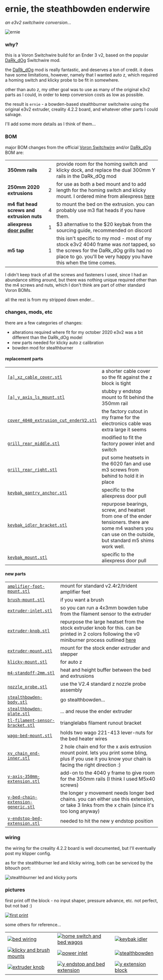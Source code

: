 # ernie, the steathbowden enderwire

*an e3v2 switchwire conversion...*

![ernie](./images/ernie.jpg)


### why?

this is a Voron Switchwire build for an Ender 3 v2, based on the popular [DaRk_dOg](https://github.com/boubounokefalos/Ender_SW) Switchwire mod.

the [DaRk_dOg](https://github.com/boubounokefalos/Ender_SW) mod is really fantastic, and deserves a ton of credit.  it does have some limitations, however, namely that I wanted auto z, which required a homing switch and klicky probe to be fit in somewhere.  

other than auto z, my other goal was to use as many of the original e3v2 parts as I could, in order to keep conversion costs as low as possible.

the result is `ernie` - a bowden-based stealthburner switchwire using the original e3v2 extruder, creality 4.2.2 board, and whatever other parts I could salvage.

I'll add some more details as I think of them...


### BOM

major BOM changes from the official [Voron Switchwire](https://vorondesign.com/voron_switchwire) and/or [DaRk_dOg](https://github.com/boubounokefalos/Ender_SW/wiki/Custom-Bom) BOM are:

| | | |
| :--- | :--- | :--- |
| **350mm rails** | 2 | provide room for the homing switch and klicky dock, and replace the dual 300mm Y rails in the DaRk_dOg mod |
| **250mm 2020 extrusions** | 2 | for use as both a bed mount and to add length for the homing switch and klicky mount.  I ordered mine from aliexpress [here](https://www.aliexpress.com/item/2255799859462895.html) |
| **m4 flat head screws and extrusion nuts** | 4 | to mount the bed on the extrusion.  you can probably use m3 flat heads if you have them. |
| **aliexpress [door puller](https://www.aliexpress.com/item/2255801159810332.html)** | 1 | $3 alternative to the $20 keybak from the sourcing guide, recommended on discord |
| **m5 tap** | 1 | this isn't specific to my mod - most of my stock e3v2 4040 frame was *not* tapped, so the screws for the DaRk_dOg grills had no place to go.  you'll be very happy you have this when the time comes. |

I didn't keep track of all the screws and fasteners I used, since I had an abundance sitting around, but there was nothing unique required other than the m4 screws and nuts, which I don't think are part of other standard Voron BOMs.

all the rest is from my stripped down ender...


### changes, mods, etc

there are a few categories of changes:

- alterations required where fit for my october 2020 e3v2 was a bit different than the DaRk_dOg model
- new parts needed for klicky auto z calibration
- bowden mod for stealthburner


#### replacement parts
| | |
| :--- | :--- |
| [`[a]_xz_cable_cover.stl`](stl/replacements/[a]_xz_cable_cover.stl)| a shorter cable cover so the fit against the z block is tight |
| [`[a]_y_axis_ls_mount.stl`](stl/replacements/[a]_y_axis_ls_mount.stl)| stubby y endstop mount to fit behind the 350mm rail |
| [`cover_4040_extrusion_cut_enderV2.stl`](stl/replacements/cover_4040_extrusion_cut_enderV2.stl)| the factory cutout in my frame for the electronics cable was extra large it seems |
| [`grill_rear_middle.stl`](stl/replacements/grill_rear_middle.stl)| modified to fit the factory power inlet and switch |
| [`grill_rear_right.stl`](stl/replacements/grill_rear_right.stl)| put some heatsets in the 6020 fan and use m3 screws from behind to hold it in place |
| [`keybak_gantry_anchor.stl`](stl/replacements/keybak_gantry_anchor.stl)| specific to the aliexpress door pull |
| [`keybak_idler_bracket.stl`](stl/replacements/keybak_idler_bracket.stl)| repurpose bearings, screw, and heatset from one of the ender tensioners.  there are some m4 washers you can use on the outside, but standard m5 shims work well. |
| [`keybak_mount.stl`](stl/replacements/keybak_mount.stl)| specific to the aliexpress door pull |

#### new parts
| | |
| :--- | :--- |
| [`amplifier-foot-mount.stl`](stl/new/amplifier-foot-mount.stl)| mount for standard v2.4r2/trident amplifier feet |
| [`brush-mount.stl`](stl/new/brush-mount.stl)| if you want a brush |
| [`extruder-inlet.stl`](stl/new/extruder-inlet.stl)| so you can run a 4x3mm bowden tube from the filament sensor to the extruder |
| [`extruder-knob.stl`](stl/new/extruder-knob.stl)| repurpose the large heatset from the stock extruder knob for this.  can be printed in 2 colors following the v0 miniburner process outlined [here](https://imgur.com/a/FDyniIr) |
| [`extruder-mount.stl`](stl/new/extruder-mount.stl)| mount for the stock ender extruder and stepper |
| [`klicky-mount.stl`](stl/new/klicky-mount.stl)| for auto z |
| [`m4-standoff-2mm.stl`](stl/new/m4-standoff-2mm.stl)| heat and height buffer between the bed and extrusions |
| [`nozzle_probe.stl`](https://github.com/VoronDesign/Voron-2/blob/Voron2.4/STLs/Z_Endstop/nozzle_probe.stl)| use the V2.4 standard z nozzle probe assembly |
| [`stealthbowden-body.stl`](stl/new/stealthbowden-body.stl) | go stealthbowden... |
| [`stealthbowden-plate.stl`](stl/new/stealthbowden-plate.stl)| ... and reuse the ender extruder  |
| [`tl-filament-sensor-bracket.stl`](stl/new/tl-filament-sensor-bracket.stl)| trianglelabs filament runout bracket |
| [`wago-bed-mount.stl`](stl/new/wago-bed-mount.stl)| holds two wago 221-413 lever-nuts for the bed heater wires |
| [`xy_chain_end-inner.stl`](stl/new/xy_chain_end-inner.stl) | 2 hole chain end for the x axis extrusion mount point.  lets you print some bling, plus if you use it you know your chain is facing the right direction :) |
| [`y-axis-350mm-extension.stl`](stl/new/y-axis-350mm-extension.stl)| add-on to the 4040 y frame to give room for the 350mm rails (I think I used M5x40 screws) |
| [`y-bed-chain-extension-generic.stl`](stl/new/y-bed-chain-extension-generic.stl)| the longer y movement needs longer bed chains.  you can either use this extension, or take 3 links from the x chain (since it's too long anyway) |
| [`y-endstop-bed-extension.stl`](stl/new/y-endstop-bed-extension.stl)| needed to hit the new y endstop position |


### wiring

the wiring for the creality 4.2.2 board is well documented, but I'll eventually post my klipper config.

as for the stealthburner led and klicky wiring, both can be serviced by the bltouch port:

![stealthburner led and klicky ports](./images/bltouch-port.png)


### pictures

first print off the block - no input shaper, pressure advance, etc.  not perfect, but not bad :)

[![first print](./images/first-print-main.jpg)](./images/first-print.jpg)

some others for reference...

| | | |
| :--- | :--- | :--- |
| [![bed wiring](./images/thumbs/bed-wiring.jpg)](./images/bed-wiring.jpg) | [![home switch and bed wagos](./images/thumbs/home-switch+bed-wagos.jpg)](./images/home-switch+bed-wagos.jpg) | [![keybak idler](./images/thumbs/keybak-idler.jpg)](./images/keybak-idler.jpg) |
| [![klicky and brush mounts](./images/thumbs/klicky+brush.jpg)](./images/klicky+brush.jpg) | [![power inlet](./images/thumbs/power.jpg)](./images/images/power.jpg) | [![stealthbowden](./images/thumbs/stealthbowden.jpg)](./images/stealthbowden..jpg) |
| [![extruder knob](./images/thumbs/extruder-knob.jpg)](./images/extruder-knob.jpg) | [![y endstop and bed extension](./images/thumbs/y-endstop.jpg)](./images/y-endstop.jpg) | [![y extension block](./images/thumbs/y-extension-block.jpg)](./images/y-extension-block.jpg)
